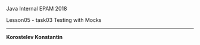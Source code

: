 Java Internal EPAM 2018

Lesson05 - task03 Testing with Mocks 
_______________________  
**Korostelev Konstantin**  